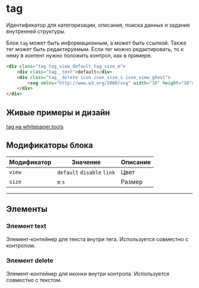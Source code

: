 # tag

Идентификатор для категоризации, описания, поиска данных и задания внутренней структуры.

Блок `tag` может быть информационным, а может быть ссылкой. Также тег может быть редактируемым. Если тег можно редактировать, то к нему в контент нужно положить контрол, как в примере.

``` html
<div class="tag tag_view_default tag_size_m">
    <div class="tag__text">default</div>
    <div class="tag__delete icon icon_size_s icon_view_ghost">
        <svg xmlns="http://www.w3.org/2000/svg" width="16" height="16"><path fill-rule="evenodd" d="M15 2.41L13.59 1 8 6.59 2.41 1 1 2.41 6.59 8 1 13.59 2.41 15 8 9.41 13.59 15 15 13.59 9.41 8z"/></svg>
    </div>
</div>
```

## Живые примеры и дизайн

[tag на whitepaper.tools](http://whitepaper.tools/doc.html#/content-tag)


## Модификаторы блока

Модификатор | Значение                   | Описание
------------|----------------------------|---------
`view`      | `default` `disable` `link` | Цвет
`size`      | `m` `s`                    | Размер

___


## Элементы

### Элемент text

Элемент-контейнер для текста внутри тега. Используется совместно с контролом.

### Элемент delete

Элемент-контейнер для иконки внутри контрола. Используется совместно с текстом.